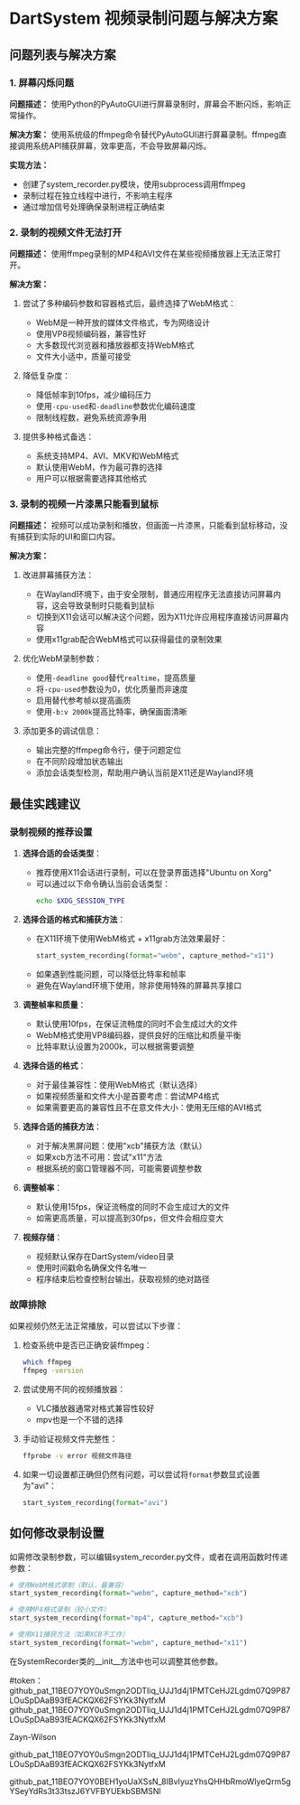 # DartSystem 视频录制问题与解决方案

## 问题列表与解决方案

### 1. 屏幕闪烁问题

**问题描述：**
使用Python的PyAutoGUI进行屏幕录制时，屏幕会不断闪烁，影响正常操作。

**解决方案：**
使用系统级的ffmpeg命令替代PyAutoGUI进行屏幕录制。ffmpeg直接调用系统API捕获屏幕，效率更高，不会导致屏幕闪烁。

**实现方法：**
- 创建了system_recorder.py模块，使用subprocess调用ffmpeg
- 录制过程在独立线程中进行，不影响主程序
- 通过增加信号处理确保录制进程正确结束

### 2. 录制的视频文件无法打开

**问题描述：**
使用ffmpeg录制的MP4和AVI文件在某些视频播放器上无法正常打开。

**解决方案：**
1. 尝试了多种编码参数和容器格式后，最终选择了WebM格式：
   - WebM是一种开放的媒体文件格式，专为网络设计
   - 使用VP8视频编码器，兼容性好
   - 大多数现代浏览器和播放器都支持WebM格式
   - 文件大小适中，质量可接受

2. 降低复杂度：
   - 降低帧率到10fps，减少编码压力
   - 使用`-cpu-used`和`-deadline`参数优化编码速度
   - 限制线程数，避免系统资源争用

3. 提供多种格式备选：
   - 系统支持MP4、AVI、MKV和WebM格式
   - 默认使用WebM，作为最可靠的选择
   - 用户可以根据需要选择其他格式

### 3. 录制的视频一片漆黑只能看到鼠标

**问题描述：**
视频可以成功录制和播放，但画面一片漆黑，只能看到鼠标移动，没有捕获到实际的UI和窗口内容。

**解决方案：**
1. 改进屏幕捕获方法：
   - 在Wayland环境下，由于安全限制，普通应用程序无法直接访问屏幕内容，这会导致录制时只能看到鼠标
   - 切换到X11会话可以解决这个问题，因为X11允许应用程序直接访问屏幕内容
   - 使用x11grab配合WebM格式可以获得最佳的录制效果

2. 优化WebM录制参数：
   - 使用`-deadline good`替代`realtime`，提高质量
   - 将`-cpu-used`参数设为0，优化质量而非速度
   - 启用替代参考帧以提高画质
   - 使用`-b:v 2000k`提高比特率，确保画面清晰

3. 添加更多的调试信息：
   - 输出完整的ffmpeg命令行，便于问题定位
   - 在不同阶段增加状态输出
   - 添加会话类型检测，帮助用户确认当前是X11还是Wayland环境

## 最佳实践建议

### 录制视频的推荐设置

1. **选择合适的会话类型**：
   - 推荐使用X11会话进行录制，可以在登录界面选择"Ubuntu on Xorg"
   - 可以通过以下命令确认当前会话类型：
     ```bash
     echo $XDG_SESSION_TYPE
     ```

2. **选择合适的格式和捕获方法**：
   - 在X11环境下使用WebM格式 + x11grab方法效果最好：
     ```python
     start_system_recording(format="webm", capture_method="x11")
     ```
   - 如果遇到性能问题，可以降低比特率和帧率
   - 避免在Wayland环境下使用，除非使用特殊的屏幕共享接口

3. **调整帧率和质量**：
   - 默认使用10fps，在保证流畅度的同时不会生成过大的文件
   - WebM格式使用VP8编码器，提供良好的压缩比和质量平衡
   - 比特率默认设置为2000k，可以根据需要调整

4. **选择合适的格式**：
   - 对于最佳兼容性：使用WebM格式（默认选择）
   - 如果视频质量和文件大小是首要考虑：尝试MP4格式
   - 如果需要更高的兼容性且不在意文件大小：使用无压缩的AVI格式

5. **选择合适的捕获方法**：
   - 对于解决黑屏问题：使用"xcb"捕获方法（默认）
   - 如果xcb方法不可用：尝试"x11"方法
   - 根据系统的窗口管理器不同，可能需要调整参数

6. **调整帧率**：
   - 默认使用15fps，保证流畅度的同时不会生成过大的文件
   - 如需更高质量，可以提高到30fps，但文件会相应变大

7. **视频存储**：
   - 视频默认保存在DartSystem/video目录
   - 使用时间戳命名确保文件名唯一
   - 程序结束后检查控制台输出，获取视频的绝对路径

### 故障排除

如果视频仍然无法正常播放，可以尝试以下步骤：

1. 检查系统中是否已正确安装ffmpeg：
   ```bash
   which ffmpeg
   ffmpeg -version
   ```

2. 尝试使用不同的视频播放器：
   - VLC播放器通常对格式兼容性较好
   - mpv也是一个不错的选择

3. 手动验证视频文件完整性：
   ```bash
   ffprobe -v error 视频文件路径
   ```

4. 如果一切设置都正确但仍然有问题，可以尝试将`format`参数显式设置为"avi"：
   ```python
   start_system_recording(format="avi")
   ```

## 如何修改录制设置

如需修改录制参数，可以编辑system_recorder.py文件，或者在调用函数时传递参数：

```python
# 使用WebM格式录制（默认，最兼容）
start_system_recording(format="webm", capture_method="xcb")

# 使用MP4格式录制（较小文件）
start_system_recording(format="mp4", capture_method="xcb")

# 使用X11捕获方法（如果XCB不工作）
start_system_recording(format="webm", capture_method="x11")
```

在SystemRecorder类的__init__方法中也可以调整其他参数。


#token：  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        
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        

Zayn-Wilson


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

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